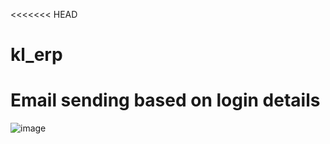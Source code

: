 <<<<<<< HEAD
# kl_erp
# Email sending based on  login details
![image](https://github.com/user-attachments/assets/9206e114-bcf4-49da-b127-79b71e64067f)
